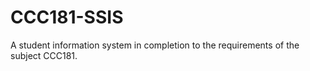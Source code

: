 # CCC181-SSIS
A student information system in completion to the requirements of the subject CCC181.
